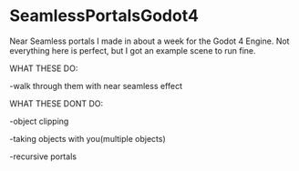 # SeamlessPortalsGodot4


Near Seamless portals I made in about a week for the Godot 4 Engine. Not everything here is perfect, but I got an example scene to run fine.

WHAT THESE DO:

-walk through them with near seamless effect

WHAT THESE DONT DO:

-object clipping

-taking objects with you(multiple objects)

-recursive portals

